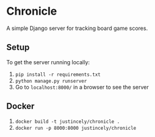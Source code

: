 # Chronicle

A simple Django server for tracking board game scores.  

## Setup

To get the server running locally:

1. `pip install -r requirements.txt`
2. `python manage.py runserver`
3. Go to `localhost:8000/` in a browser to see the server

## Docker

1. `docker build -t justincely/chronicle .`
2. `docker run -p 8000:8000 justincely/chronicle`